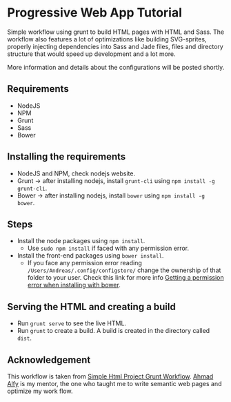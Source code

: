 # Progressive Web App Tutorial

Simple workflow using grunt to build HTML pages with HTML and Sass. The workflow also features a lot of optimizations like building SVG-sprites, properly injecting dependencies into Sass and Jade files, files and directory structure that would speed up development and a lot more.

More information and details about the configurations will be posted shortly.

## Requirements

* NodeJS
* NPM
* Grunt
* Sass
* Bower

## Installing the requirements

- NodeJS and NPM, check nodejs website.
- Grunt -> after installing nodejs, install `grunt-cli` using `npm install -g grunt-cli`.
- Bower -> after installing nodejs, install `bower` using `npm install -g bower`.

## Steps

- Install the node packages using `npm install`.
  - Use `sudo npm install` if faced with any permission error.
- Install the front-end packages using `bower install`.
  - If you face any permission error reading `/Users/Andreas/.config/configstore/` change the ownership of that folder to your user. Check this link for more info [Getting a permission error when installing with bower](http://stackoverflow.com/questions/29865913/getting-a-permission-error-when-installing-with-bower "Stackoverflow Question").


## Serving the HTML and creating a build

- Run `grunt serve` to see the live HTML.
- Run `grunt` to create a build. A build is created in the directory called `dist`.

## Acknowledgement
This workflow is taken from [Simple Html Project Grunt Workflow](https://github.com/ahmadalfy/simple-html-project "Github Repository").
[Ahmad Alfy](https://github.com/ahmadalfy "Alfy's Github Profile") is my mentor, the one who taught me to write semantic web pages and optimize my work flow.
